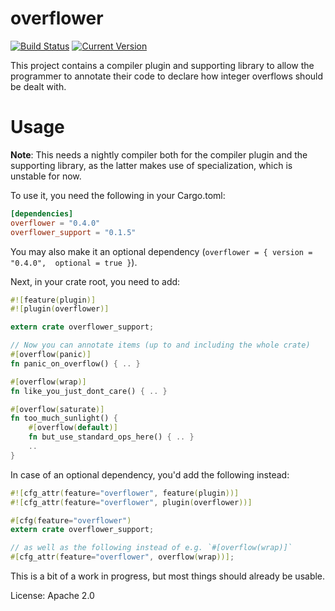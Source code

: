 # overflower

[![Build Status](https://travis-ci.org/llogiq/overflower.svg)](https://travis-ci.org/llogiq/overflower) 
[![Current Version](https://img.shields.io/crates/v/overflower.svg)](https://crates.io/crates/overflower)

This project contains a compiler plugin and supporting library to allow the 
programmer to annotate their code to declare how integer overflows should be 
dealt with.

# Usage

**Note**: This needs a nightly compiler both for the compiler plugin and the 
supporting library, as the latter makes use of specialization, which is 
unstable for now.

To use it, you need the following in your Cargo.toml:

```toml
[dependencies]
overflower = "0.4.0"
overflower_support = "0.1.5"
```

You may also make it an optional dependency (`overflower = { version = "0.4.0", 
optional = true }`).

Next, in your crate root, you need to add:

```rust
#![feature(plugin)]
#![plugin(overflower)]

extern crate overflower_support;

// Now you can annotate items (up to and including the whole crate)
#[overflow(panic)]
fn panic_on_overflow() { .. }

#[overflow(wrap)]
fn like_you_just_dont_care() { .. }

#[overflow(saturate)]
fn too_much_sunlight() {
    #[overflow(default)]
    fn but_use_standard_ops_here() { .. }
    ..
}
```

In case of an optional dependency, you'd add the following instead:

```rust
#![cfg_attr(feature="overflower", feature(plugin))]
#![cfg_attr(feature="overflower", plugin(overflower))]

#[cfg(feature="overflower")
extern crate overflower_support;

// as well as the following instead of e.g. `#[overflow(wrap)]`
#[cfg_attr(feature="overflower", overflow(wrap))];
```

This is a bit of a work in progress, but most things should already be usable.

License: Apache 2.0

